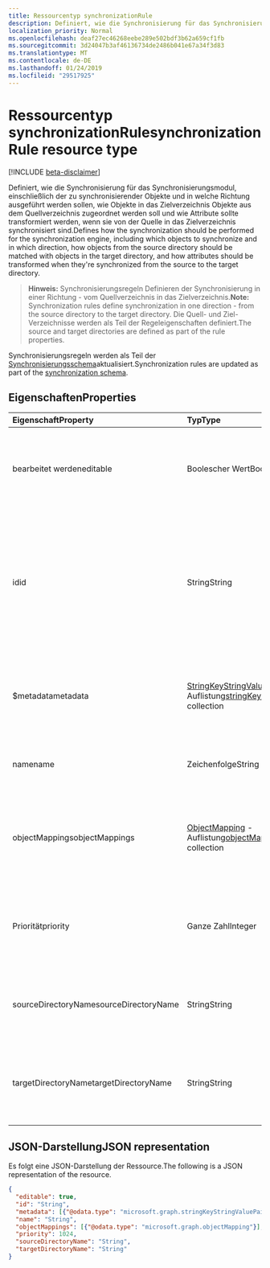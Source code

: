 ```yaml
---
title: Ressourcentyp synchronizationRule
description: Definiert, wie die Synchronisierung für das Synchronisierungsmodul, einschließlich der zu synchronisierender Objekte und in welche Richtung ausgeführt werden sollen, wie Objekte in das Zielverzeichnis Objekte aus dem Quellverzeichnis zugeordnet werden soll und wie Attribute sollte transformiert werden, wenn sie von der Quelle in das Zielverzeichnis synchronisiert sind.
localization_priority: Normal
ms.openlocfilehash: deaf27ec46268eebe289e502bdf3b62a659cf1fb
ms.sourcegitcommit: 3d24047b3af46136734de2486b041e67a34f3d83
ms.translationtype: MT
ms.contentlocale: de-DE
ms.lasthandoff: 01/24/2019
ms.locfileid: "29517925"
---
```

# <a name="synchronizationrule-resource-type"></a><span data-ttu-id="4d82e-103">Ressourcentyp synchronizationRule</span><span class="sxs-lookup"><span data-stu-id="4d82e-103">synchronizationRule resource type</span></span>

[!INCLUDE [beta-disclaimer](../../includes/beta-disclaimer.md)]

<span data-ttu-id="4d82e-104">Definiert, wie die Synchronisierung für das Synchronisierungsmodul, einschließlich der zu synchronisierender Objekte und in welche Richtung ausgeführt werden sollen, wie Objekte in das Zielverzeichnis Objekte aus dem Quellverzeichnis zugeordnet werden soll und wie Attribute sollte transformiert werden, wenn sie von der Quelle in das Zielverzeichnis synchronisiert sind.</span><span class="sxs-lookup"><span data-stu-id="4d82e-104">Defines how the synchronization should be performed for the synchronization engine, including which objects to synchronize and in which direction, how objects from the source directory should be matched with objects in the target directory, and how attributes should be transformed when they're synchronized from the source to the target directory.</span></span>

><span data-ttu-id="4d82e-105">**Hinweis:** Synchronisierungsregeln Definieren der Synchronisierung in einer Richtung - vom Quellverzeichnis in das Zielverzeichnis.</span><span class="sxs-lookup"><span data-stu-id="4d82e-105">**Note:** Synchronization rules define synchronization in one direction - from the source directory to the target directory.</span></span> <span data-ttu-id="4d82e-106">Die Quell- und Ziel-Verzeichnisse werden als Teil der Regeleigenschaften definiert.</span><span class="sxs-lookup"><span data-stu-id="4d82e-106">The source and target directories are defined as part of the rule properties.</span></span>

<span data-ttu-id="4d82e-107">Synchronisierungsregeln werden als Teil der [Synchronisierungsschema](synchronization-synchronizationschema.md)aktualisiert.</span><span class="sxs-lookup"><span data-stu-id="4d82e-107">Synchronization rules are updated as part of the [synchronization schema](synchronization-synchronizationschema.md).</span></span>

## <a name="properties"></a><span data-ttu-id="4d82e-108">Eigenschaften</span><span class="sxs-lookup"><span data-stu-id="4d82e-108">Properties</span></span>

| <span data-ttu-id="4d82e-109">Eigenschaft</span><span class="sxs-lookup"><span data-stu-id="4d82e-109">Property</span></span>      | <span data-ttu-id="4d82e-110">Typ</span><span class="sxs-lookup"><span data-stu-id="4d82e-110">Type</span></span>      | <span data-ttu-id="4d82e-111">Beschreibung</span><span class="sxs-lookup"><span data-stu-id="4d82e-111">Description</span></span>    |
|:--------------|:----------|:---------------|
|<span data-ttu-id="4d82e-112">bearbeitet werden</span><span class="sxs-lookup"><span data-stu-id="4d82e-112">editable</span></span>       |<span data-ttu-id="4d82e-113">Boolescher Wert</span><span class="sxs-lookup"><span data-stu-id="4d82e-113">Boolean</span></span>    |<span data-ttu-id="4d82e-114">`true`Wenn die Synchronisierung Regel angepasst werden kann. `false` Wenn diese Regel schreibgeschützt ist und nicht geändert werden sollte.</span><span class="sxs-lookup"><span data-stu-id="4d82e-114">`true` if the synchronization rule can be customized; `false` if this rule is read-only and should not be changed.</span></span>|
|<span data-ttu-id="4d82e-115">id</span><span class="sxs-lookup"><span data-stu-id="4d82e-115">id</span></span>             |<span data-ttu-id="4d82e-116">String</span><span class="sxs-lookup"><span data-stu-id="4d82e-116">String</span></span>     |<span data-ttu-id="4d82e-117">Kennung für die Synchronisierung Regel.</span><span class="sxs-lookup"><span data-stu-id="4d82e-117">Synchronization rule identifier.</span></span> <span data-ttu-id="4d82e-118">Einen der Bezeichner vom Synchronisierungsmodul erkannt muss werden.</span><span class="sxs-lookup"><span data-stu-id="4d82e-118">Must be one of the identifiers recognized by the synchronization engine.</span></span> <span data-ttu-id="4d82e-119">Unterstützt die Regel, die in der Synchronisierung-Vorlage, die von der API zurückgegebenen IDs gefunden werden können.</span><span class="sxs-lookup"><span data-stu-id="4d82e-119">Supported rule identifiers can be found in the synchronization template returned by the API.</span></span>|
|<span data-ttu-id="4d82e-120">$metadata</span><span class="sxs-lookup"><span data-stu-id="4d82e-120">metadata</span></span>       |<span data-ttu-id="4d82e-121">[StringKeyStringValuePair](synchronization-stringkeystringvaluepair.md) -Auflistung</span><span class="sxs-lookup"><span data-stu-id="4d82e-121">[stringKeyStringValuePair](synchronization-stringkeystringvaluepair.md) collection</span></span> |<span data-ttu-id="4d82e-122">Zusätzliche Erweiterungseigenschaften.</span><span class="sxs-lookup"><span data-stu-id="4d82e-122">Additional extension properties.</span></span> <span data-ttu-id="4d82e-123">Wenn vom Supportteam explizit angewiesen, sollte Metadatenwerte nicht geändert werden.</span><span class="sxs-lookup"><span data-stu-id="4d82e-123">Unless instructed explicitly by the support team, metadata values should not be changed.</span></span>|
|<span data-ttu-id="4d82e-124">name</span><span class="sxs-lookup"><span data-stu-id="4d82e-124">name</span></span>           |<span data-ttu-id="4d82e-125">Zeichenfolge</span><span class="sxs-lookup"><span data-stu-id="4d82e-125">String</span></span>     |<span data-ttu-id="4d82e-126">Lesbare Name der Regel Synchronisierung.</span><span class="sxs-lookup"><span data-stu-id="4d82e-126">Human-readable name of the synchronization rule.</span></span> <span data-ttu-id="4d82e-127">Lässt keine NULL-Werte zu.</span><span class="sxs-lookup"><span data-stu-id="4d82e-127">Not nullable.</span></span>|
|<span data-ttu-id="4d82e-128">objectMappings</span><span class="sxs-lookup"><span data-stu-id="4d82e-128">objectMappings</span></span> |<span data-ttu-id="4d82e-129">[ObjectMapping](synchronization-objectmapping.md) -Auflistung</span><span class="sxs-lookup"><span data-stu-id="4d82e-129">[objectMapping](synchronization-objectmapping.md) collection</span></span>    |<span data-ttu-id="4d82e-130">Auflistung von Objekt Zuordnungen von der Regel unterstützt.</span><span class="sxs-lookup"><span data-stu-id="4d82e-130">Collection of object mappings supported by the rule.</span></span> <span data-ttu-id="4d82e-131">Weist das Synchronisierungsmodul welche Objekte synchronisiert werden sollen.</span><span class="sxs-lookup"><span data-stu-id="4d82e-131">Tells the synchronization engine which objects should be synchronized.</span></span>|
|<span data-ttu-id="4d82e-132">Priorität</span><span class="sxs-lookup"><span data-stu-id="4d82e-132">priority</span></span>       |<span data-ttu-id="4d82e-133">Ganze Zahl</span><span class="sxs-lookup"><span data-stu-id="4d82e-133">Integer</span></span>    |<span data-ttu-id="4d82e-134">Priorität relativ zu anderen Regeln in der [SynchronizationSchema](synchronization-synchronizationschema.md).</span><span class="sxs-lookup"><span data-stu-id="4d82e-134">Priority relative to other rules in the [synchronizationSchema](synchronization-synchronizationschema.md).</span></span> <span data-ttu-id="4d82e-135">Regeln mit der niedrigsten Prioritätsnummer werden zuerst verarbeitet werden.</span><span class="sxs-lookup"><span data-stu-id="4d82e-135">Rules with the lowest priority number will be processed first.</span></span>|
|<span data-ttu-id="4d82e-136">sourceDirectoryName</span><span class="sxs-lookup"><span data-stu-id="4d82e-136">sourceDirectoryName</span></span>       |<span data-ttu-id="4d82e-137">String</span><span class="sxs-lookup"><span data-stu-id="4d82e-137">String</span></span>    |<span data-ttu-id="4d82e-138">Name der Source-Verzeichnis.</span><span class="sxs-lookup"><span data-stu-id="4d82e-138">Name of the source directory.</span></span> <span data-ttu-id="4d82e-139">Muss eine der Definitionen in [SynchronizationSchema](synchronization-synchronizationschema.md)Verzeichnis übereinstimmen.</span><span class="sxs-lookup"><span data-stu-id="4d82e-139">Must match one of the directory definitions in [synchronizationSchema](synchronization-synchronizationschema.md).</span></span>|
|<span data-ttu-id="4d82e-140">targetDirectoryName</span><span class="sxs-lookup"><span data-stu-id="4d82e-140">targetDirectoryName</span></span>       |<span data-ttu-id="4d82e-141">String</span><span class="sxs-lookup"><span data-stu-id="4d82e-141">String</span></span>    |<span data-ttu-id="4d82e-142">Der Name des Zielverzeichnisses.</span><span class="sxs-lookup"><span data-stu-id="4d82e-142">Name of the target directory.</span></span> <span data-ttu-id="4d82e-143">Muss eine der Definitionen in [SynchronizationSchema](synchronization-synchronizationschema.md)Verzeichnis übereinstimmen.</span><span class="sxs-lookup"><span data-stu-id="4d82e-143">Must match one of the directory definitions in [synchronizationSchema](synchronization-synchronizationschema.md).</span></span>|

## <a name="json-representation"></a><span data-ttu-id="4d82e-144">JSON-Darstellung</span><span class="sxs-lookup"><span data-stu-id="4d82e-144">JSON representation</span></span>

<span data-ttu-id="4d82e-145">Es folgt eine JSON-Darstellung der Ressource.</span><span class="sxs-lookup"><span data-stu-id="4d82e-145">The following is a JSON representation of the resource.</span></span>

<!-- {
  "blockType": "resource",
  "optionalProperties": [

  ],
  "@odata.type": "microsoft.graph.synchronizationRule"
}-->

```json
{
  "editable": true,
  "id": "String",
  "metadata": [{"@odata.type": "microsoft.graph.stringKeyStringValuePair"}],
  "name": "String",
  "objectMappings": [{"@odata.type": "microsoft.graph.objectMapping"}],
  "priority": 1024,
  "sourceDirectoryName": "String",
  "targetDirectoryName": "String"
}

```

<!-- uuid: 8fcb5dbc-d5aa-4681-8e31-b001d5168d79
2015-10-25 14:57:30 UTC -->
<!--
{
  "type": "#page.annotation",
  "description": "synchronizationRule resource",
  "keywords": "",
  "section": "documentation",
  "tocPath": "",
  "suppressions": [
    "Error: /api-reference/beta/resources/synchronization-synchronizationrule.md:\r\n      Exception processing links.\r\n    System.ArgumentException: Link Definition was null. Link text: !INCLUDE [beta-disclaimer](../../includes/beta-disclaimer.md)\r\n      at ApiDoctor.Validation.DocFile.get_LinkDestinations()\r\n      at ApiDoctor.Validation.DocSet.ValidateLinks(Boolean includeWarnings, String[] relativePathForFiles, IssueLogger issues, Boolean requireFilenameCaseMatch, Boolean printOrphanedFiles)"
  ]
}
-->
